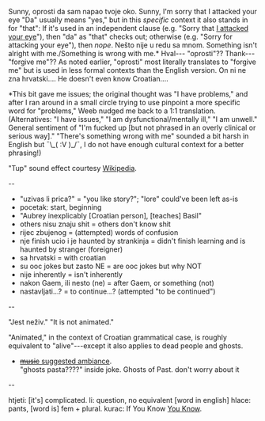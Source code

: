 Sunny, oprosti da sam napao tvoje oko.
	Sunny, I'm sorry that I attacked your eye
	"Da" usually means "yes," but in this *specific* context it also stands in for "that": If it's used in an independent clause (e.g. "Sorry that <u>I attacked your eye</u>"), then "da" as "that" checks out; otherwise (e.g. "Sorry for attacking your eye"), then *nope*.
Nešto nije u redu sa mnom.
	Something isn't alright with me./Something is wrong with me.*
Hval--- "oprosti"??
	Thank--- "forgive me"??
	As noted earlier, "oprosti" most literally translates to "forgive me" but is used in less formal contexts than the English version.
On ni ne zna hrvatski....
	He doesn't even know Croatian....

*This bit gave me issues; the original thought was "I have problems," and after I ran around in a small circle trying to use pinpoint a more specific word for "problems," Weeb nudged me back to a 1:1 translation. (Alternatives: "I have issues," "I am dysfunctional/mentally ill," "I am unwell." General sentiment of "I'm fucked up [but not phrased in an overly clinical or serious way]." "There's something wrong with me" sounded a bit harsh in English but ¯\\\_(&nbsp;:V&nbsp;)_/¯, I do not have enough cultural context for a better phrasing!)

"Tup" sound effect courtesy [Wikipedia](https://en.wikipedia.org/wiki/Cross-linguistic_onomatopoeias#Dull_strike).

--

- "uzivas li prica?" = "you like story?"; "lore" could've been left as-is
- pocetak: start, beginning
- "Aubrey inexplicably [Croatian person], [teaches] Basil"
- others nisu znaju shit = others don't know shit
- rijec zbujenog = (attempted) words of confusion
- nje finish ucio i je haunted by strankinja = didn't finish learning and is haunted by stranger (foreigner)
- sa hrvatski = with croatian
- su ooc jokes but zasto NE = are ooc jokes but why NOT
- nije inherently = isn't inherently
- nakon Gaem, ili nesto (ne) = after Gaem, or something (not)
- nastavljati...? = to continue...? (attempted "to be continued")

--

"Jest neživ." "It is not animated."

"Animated," in the context of Croatian grammatical case, is roughly equivalent to "alive"---except it also applies to dead people and ghosts.

+ [~~music~~ suggested ambiance](https://piped.video/watch?v=czTksCF6X8Y).  
"ghosts pasta????" inside joke. Ghosts of Past. don't worry about it

--

htjeti: [it's] complicated.
li: question, no equivalent [word in english]
hlace: pants, [word is] fem + plural.
kurac: If You Know [You Know](https://utrobadisease.tumblr.com/post/639581289868099584/wuffleton-puniper-does-anybody-have-that-one/amp).